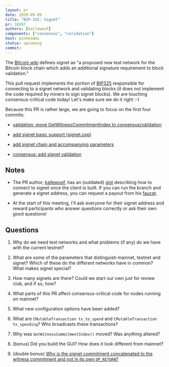 ```yaml
---
layout: pr
date: 2020-09-09
title: "BIP-325: Signet"
pr: 18267
authors: [kallewoof]
components: ["consensus", "validation"]
host: pinheadmz
status: upcoming
commit:
---
```


The [Bitcoin wiki](https://en.bitcoin.it/wiki/Signet) defines signet as
"a proposed new test network for the Bitcoin block chain which adds an
additional signature requirement to block validation."

This pull request implements the portion of
[BIP325](https://github.com/bitcoin/bips/blob/master/bip-0325.mediawiki)
responsible for connecting to a signet network and validating blocks (it does
not implement the code required by miners to sign signet blocks). We are
touching consensus-critical code today! Let's make sure we do it right :-)

Because this PR is rather large, we are going to focus on the first four
commits:

- [validation: move GetWitnessCommitmentIndex to consensus/validation](https://github.com/bitcoin/bitcoin/pull/18267/commits/9620f95e3b3af5e27fc9a3a09f60ccceb911865a)

- [add signet basic support (signet.cpp)](https://github.com/bitcoin/bitcoin/pull/18267/commits/7f9f3d30d3f049c5353b1e2b2e406b0be2fe8ccc)

- [add signet chain and accompanying parameters](https://github.com/bitcoin/bitcoin/pull/18267/commits/699668ca5234215b6dbc2af0be7763eef768806d)

- [consensus: add signet validation](https://github.com/bitcoin/bitcoin/pull/18267/commits/22d28831503c9cbe132e67ee533b194c9b59d702)

## Notes

- The PR author, [kallewoof](https://github.com/kallewoof), has an (outdated)
  [gist](https://gist.github.com/kallewoof/98b6d8dbe126d2b6f47da0ddccd2aa5a)
  describing how to connect to signet once the client is built. If you can run
  the branch and generate a signet address, you can request a payout from his
  [faucet](https://signet.bc-2.jp/).

- At the start of this meeting, I'll ask everyone for their signet address and
  reward participants who answer questions correctly or ask their own good
  questions!

## Questions

1. Why do we need test networks and what problems (if any) do we have with the
   current testnet?

2. What are some of the parameters that distinguish mainnet, testnet and
   signet?  Which of these do the different networks have in common? What makes
   signet special?

3. How many signets are there? Could we start our own just for review club, and
   if so, how?

4. What parts of this PR affect consensus-critical code for nodes running on
   mainnet?

5. What new configuration options have been added?

6. What are `CMutableTransaction tx_to_spend` and `CMutableTransaction
   tx_spending`?  Who broadcasts these transactions?

7. Why was `GetWitnessCommitmentIndex()` moved? Was anything altered?

8. (bonus) Did you build the GUI? How does it look different from mainnet?

9. (double bonus) [Why is the signet commitment concatenated to the witness
   commitment and not in its own
   `OP_RETURN`?](https://github.com/bitcoin/bips/pull/947/files#r463053062)

<!-- TODO: After meeting, uncomment and add meeting log between the irc tags
## Meeting Log

{% irc %}
{% endirc %}
-->
